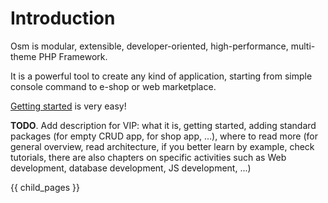 # Introduction #

Osm is modular, extensible, developer-oriented, high-performance, multi-theme PHP Framework.

It is a powerful tool to create any kind of application, starting from simple console command to e-shop or web marketplace.

[Getting started](tutorials/hello-world.html) is very easy!

**TODO**. Add description for VIP: what it is, getting started, adding standard packages (for empty CRUD app, for shop app, ...), where to read more (for general overview, read architecture, if you better learn by example, check tutorials, there are also chapters on specific activities such as Web development, database development, JS development, ...)

{{ child_pages }}